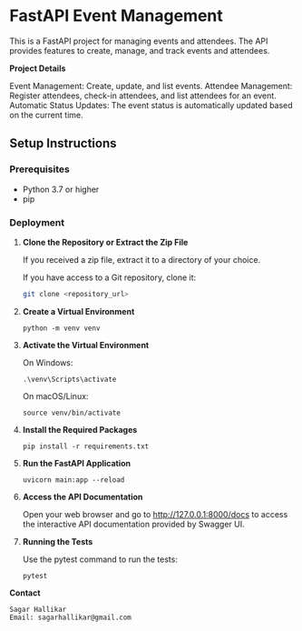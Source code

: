 # FastAPI Event Management

This is a FastAPI project for managing events and attendees. The API provides features to create, manage, and track events and attendees.

**Project Details**

Event Management: Create, update, and list events.
Attendee Management: Register attendees, check-in attendees, and list attendees for an event.
Automatic Status Updates: The event status is automatically updated based on the current time.

## Setup Instructions

### Prerequisites

- Python 3.7 or higher
- pip

### Deployment

1. **Clone the Repository or Extract the Zip File**

   If you received a zip file, extract it to a directory of your choice.

   If you have access to a Git repository, clone it:

   ```sh
   git clone <repository_url>
   
2. **Create a Virtual Environment**
   
    `python -m venv venv`

3. **Activate the Virtual Environment**

    On Windows:

    `.\venv\Scripts\activate`

    On macOS/Linux:

    `source venv/bin/activate`

4. **Install the Required Packages**

    `pip install -r requirements.txt`

5. **Run the FastAPI Application**

    `uvicorn main:app --reload`

6. **Access the API Documentation**

    Open your web browser and go to http://127.0.0.1:8000/docs to access the interactive API documentation provided by Swagger UI.

7. **Running the Tests**

    Use the pytest command to run the tests:

    `pytest`

**Contact**

    Sagar Hallikar
    Email: sagarhallikar@gmail.com